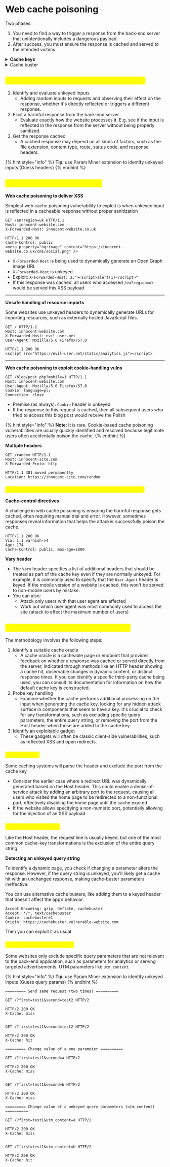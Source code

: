 # Web cache poisoning

Two phases:

1. You need to find a way to trigger a response from the back-end server that unintentionally includes a dangerous payload.
2. After success, you must ensure the response is cached and served to the intended victims.

<details>

<summary><strong>Cache keys</strong></summary>

When the cache gets an HTTP request, it decides whether to serve a cached response or forward the request to the origin server by generating a "cache key". Typically, this would contain the request line and `Host` header but can also include headers and content type.

</details>

<details>

<summary>Cache buster</summary>

A "cache buster" is a technique to ensure that users get the most recent version of a file (like CSS, JavaScript, or images) by bypassing the browser's cache. This is done by appending a unique query string (e.g., `?v=1.1` or `?ts=1689876543` or whatever you want) to the file URL. The browser treats this as a different file and loads the latest version, preventing issues with outdated cached files.

</details>

## <mark style="color:yellow;">Constructing a web cache poisoning attack</mark>

1. Identify and evaluate unkeyed inputs
   * Adding random inputs to requests and observing their effect on the response, whether it's directly reflected or triggers a different response.
2. Elicit a harmful response from the back-end server
   * Evaluate exactly how the website processes it. E.g. see if the input is reflected in the response from the server without being properly sanitized.
3. Get the response cached
   * A cached response may depend on all kinds of factors, such as the file extension, content type, route, status code, and response headers.

{% hint style="info" %}
**Tip**: use Param Miner extension to identify unkeyed inputs (Guess headers)
{% endhint %}

## <mark style="color:yellow;">Exploiting cache design flaws</mark>

**Web cache poisoning to deliver XSS**

Simplest web cache poisoning vulnerability to exploit is when unkeyed input is reflected in a cacheable response without proper sanitization

```http
GET /en?region=uk HTTP/1.1
Host: innocent-website.com
X-Forwarded-Host: innocent-website.co.uk

HTTP/1.1 200 OK
Cache-Control: public
<meta property="og:image" content="https://innocent-website.co.uk/cms/social.png" />
```

* `X-Forwarded-Host` is being used to dynamically generate an Open Graph image URL
* `X-Forwarded-Host` is unkeyed
* Exploit: `X-Forwarded-Host: a."><script>alert(1)</script>"`
* If this response was cached, all users who accessed `/en?region=uk` would be served this XSS payload

***

**Unsafe handling of resource imports**

Some websites use unkeyed headers to dynamically generate URLs for importing resources, such as externally hosted JavaScript files.

```http
GET / HTTP/1.1
Host: innocent-website.com
X-Forwarded-Host: evil-user.net
User-Agent: Mozilla/5.0 Firefox/57.0

HTTP/1.1 200 OK
<script src="https://evil-user.net/static/analytics.js"></script>
```

***

**Web cache poisoning to exploit cookie-handling vulns**

```http
GET /blog/post.php?mobile=1 HTTP/1.1
Host: innocent-website.com
User-Agent: Mozilla/5.0 Firefox/57.0
Cookie: language=pl;
Connection: close
```

* Premise (as always): `Cookie` header is unkeyed
* If the response to this request is cached, then all subsequent users who tried to access this blog post would receive the Polish

{% hint style="info" %}
**Note**: It is rare. Cookie-based cache poisoning vulnerabilities are usually quickly identified and resolved because legitimate users often accidentally poison the cache.
{% endhint %}

**Multiple headers**

```http
GET /random HTTP/1.1
Host: innocent-site.com
X-Forwarded-Proto: http

HTTP/1.1 301 moved permanently
Location: https://innocent-site.com/random
```

### <mark style="color:yellow;">Exploiting responses that expose too much information</mark>

**Cache-control directives**

A challenge in web cache poisoning is ensuring the harmful response gets cached, often requiring manual trial and error. However, sometimes responses reveal information that helps the attacker successfully poison the cache.

```http
HTTP/1.1 200 OK
Via: 1.1 varnish-v4
Age: 174
Cache-Control: public, max-age=1800
```

**Vary header**

* The `Vary` header specifies a list of additional headers that should be treated as part of the cache key even if they are normally unkeyed. For example, it is commonly used to specify that the `User-Agent` header is keyed. If the mobile version of a website is cached, this won't be served to non-mobile users by mistake.
* You can also:
  * Attack only users with that user agent are affected
  * Work out which user agent was most commonly used to access the site (attack to affect the maximum number of users)

## <mark style="color:yellow;">Exploiting cache implementation flaws</mark>

The methodology involves the following steps:

1. Identify a suitable cache oracle
   * A cache oracle is a cacheable page or endpoint that provides feedback on whether a response was cached or served directly from the server, indicated through methods like an HTTP header showing a cache hit, observable changes in dynamic content, or distinct response times. If you can identify a specific third-party cache being used, you can consult its documentation for information on how the default cache key is constructed.
2. Probe key handling
   * Examine whether the cache performs additional processing on the input when generating the cache key, looking for any hidden attack surface in components that seem to have a key. It's crucial to check for any transformations, such as excluding specific query parameters, the entire query string, or removing the port from the Host header when these are added to the cache key.
3. Identify an exploitable gadget
   * These gadgets will often be classic client-side vulnerabilities, such as reflected XSS and open redirects.

### <mark style="color:yellow;">Unkeyed port</mark> <a href="#unkeyed-port" id="unkeyed-port"></a>

Some caching systems will parse the header and exclude the port from the cache key

* Consider the earlier case where a redirect URL was dynamically generated based on the Host header. This could enable a denial-of-service attack by adding an arbitrary port to the request, causing all users who visited the home page to be redirected to a non-functional port, effectively disabling the home page until the cache expired
* If the website allows specifying a non-numeric port, potentially allowing for the injection of an XSS payload

### <mark style="color:yellow;">Unkeyed query string</mark> <a href="#unkeyed-query-string" id="unkeyed-query-string"></a>

Like the Host header, the request line is usually keyed, but one of the most common cache-key transformations is the exclusion of the entire query string.

**Detecting an unkeyed query string**

To identify a dynamic page, you check if changing a parameter alters the response. However, if the query string is unkeyed, you'll likely get a cache hit with an unchanged response, making cache-buster parameters ineffective.

You can use alternative cache busters, like adding them to a keyed header that doesn’t affect the app’s behavior.

```http
Accept-Encoding: gzip, deflate, cachebuster
Accept: */*, text/cachebuster
Cookie: cachebuster=1
Origin: https://cachebuster.vulnerable-website.com
```

Then you can exploit it as usual

### <mark style="color:yellow;">Unkeyed query parameters</mark> <a href="#unkeyed-query-parameters" id="unkeyed-query-parameters"></a>

Some websites only exclude specific query parameters that are not relevant to the back-end application, such as parameters for analytics or serving targeted advertisements. UTM parameters like `utm_content`.

{% hint style="info" %}
**Tip**: use Param Miner extension to identify unkeyed inputs (Guess query params)
{% endhint %}

```http
========= Send same request (two times) ==========

GET /?first=test1&second=test2 HTTP/2

HTTP/2 200 OK
X-Cache: miss


GET /?first=test1&second=test2 HTTP/2

HTTP/2 200 OK
X-Cache: hit

========= Change value of a one parameter ==========

GET /?first=test1&second=a HTTP/2

HTTP/2 200 OK
X-Cache: miss


GET /?first=test1&second=b HTTP/2

HTTP/2 200 OK
X-Cache: miss

========= Change value of a unkeyed query parameters (utm_content) ==========

GET /?first=test1&utm_content=a HTTP/2

HTTP/2 200 OK
X-Cache: miss


GET /?first=test1&utm_content=b HTTP/2

HTTP/2 200 OK
X-Cache: hit
```

